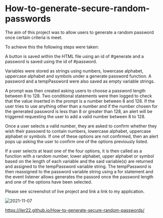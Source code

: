 # How-to-generate-secure-random-passwords

The aim of this project was to allow users to generate a random password once certain criteria is meet.

To achieve this the following steps were taken:

A button is saved within the HTML file using an id of #generate and a password is saved using the id of #password.

Variables were stored as strings using numbers, lowercase alphabet, uppercase alphabet and symbols under a generate password function. A password and a tempPassword were also saved as empty variable strings.

A prompt was then created asking users to choose a password length between 8 to 128. Two conditional statements were then logged to check that the value inserted in the prompt is a number between 8 and 128. If the user tries to use anything other than a number and if the number chosen for the generated password is less than 8 or greater than 128, an alert will be triggered requesting the user to add a valid number between 8 to 128. 

Once a user selects a valid number, they are asked to confirm whether they wish their passowrd to contain numbers, lowercase alphabet, uppercase alphabet or symbols. If one of these options are not confirmed, then an alert pops up asking the user to confirm one of the options previously listed.

If a user selects at least one of the four options, it is then called as a function with a random number, lower alphabet, upper alphabet or symbol based on the length of each variable and the said variable(s) are returned and assigned to the tempPassword variable string. The tempPassword is then reassigned to the password variable string using a for statement and the event listener allows generates the passord once the password length and one of the options have been selected.

Please see screenshot of live project and link a link to my application.

![2021-11-07](https://user-images.githubusercontent.com/89151536/140661281-81f3dc7b-bb6a-4443-95ea-8d49d2a0427a.png)

https://iler22.github.io/How-to-generate-secure-random-passwords/
